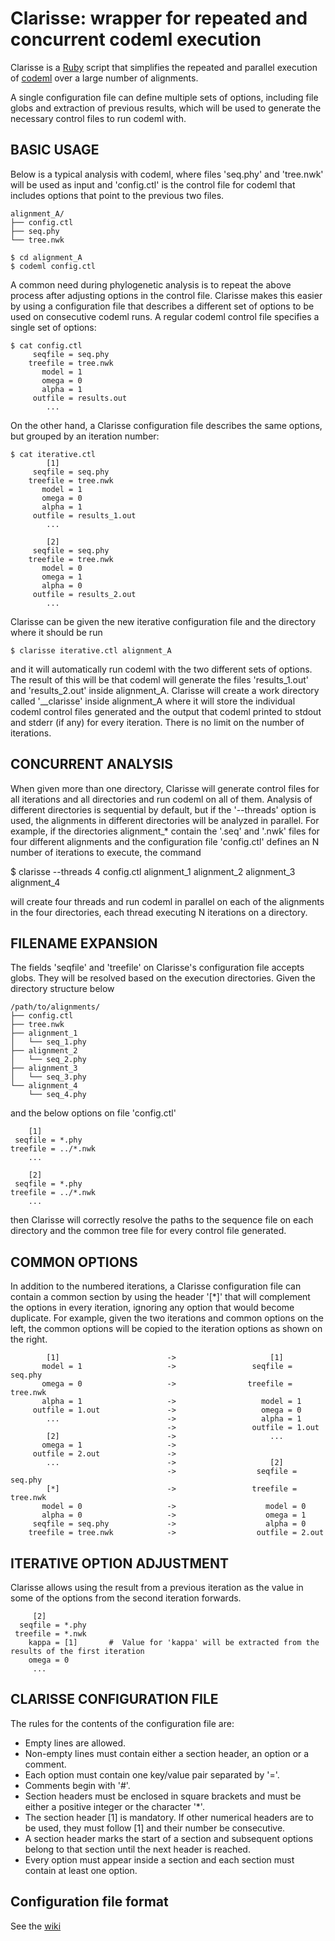 Clarisse: wrapper for repeated and concurrent codeml execution
==================================================

Clarisse is a [Ruby](https://www.ruby-lang.org/en/) script that simplifies the repeated and parallel execution of [codeml](http://envgen.nox.ac.uk/bioinformatics/docs/codeml.html) over a large number of alignments. 

A single configuration file can define multiple sets of options, including file
globs and extraction of previous results, which will be used to generate the
necessary control files to run codeml with.

BASIC USAGE
---------------------------------------------------

Below is a typical analysis with codeml, where files 'seq.phy' and 'tree.nwk' will be used as input and 'config.ctl' is the control file for codeml that includes options that point to the previous two files.

    alignment_A/
    ├── config.ctl
    ├── seq.phy
    └── tree.nwk

    $ cd alignment_A
    $ codeml config.ctl

A common need during phylogenetic analysis is to repeat the above process after adjusting options in the control file. Clarisse makes this easier by using a configuration file that describes a different set of options to be used on consecutive codeml runs. A regular codeml control file specifies a single set of options:

    $ cat config.ctl
         seqfile = seq.phy
        treefile = tree.nwk
           model = 1
           omega = 0
           alpha = 1
         outfile = results.out
            ...

On the other hand, a Clarisse configuration file describes the same options, but grouped by an iteration number:

    $ cat iterative.ctl
            [1]
         seqfile = seq.phy
        treefile = tree.nwk
           model = 1
           omega = 0
           alpha = 1
         outfile = results_1.out
            ...

            [2]
         seqfile = seq.phy
        treefile = tree.nwk
           model = 0
           omega = 1
           alpha = 0
         outfile = results_2.out
            ...

Clarisse can be given the new iterative configuration file and the directory where it should be run

    $ clarisse iterative.ctl alignment_A

and it will automatically run codeml with the two different sets of options. The result of this will be that codeml will generate the files 'results_1.out' and 'results_2.out' inside alignment_A.  Clarisse will create a work directory called '__clarisse' inside alignment_A where it will store the individual codeml control files generated and the output that codeml printed to stdout and stderr (if any) for every iteration. There is no limit on the number of iterations.

CONCURRENT ANALYSIS
--------------------------------------------------
When given more than one directory, Clarisse will generate control files for all iterations and all directories and run codeml on all of them.  Analysis of different directories is sequential by default, but if the '--threads' option is used, the alignments in different directories will be analyzed in parallel.  For example, if the directories alignment_* contain the '.seq' and '.nwk' files for four different alignments and the configuration file 'config.ctl' defines an N number of iterations to execute, the command

$ clarisse --threads 4 config.ctl alignment_1 alignment_2 alignment_3 alignment_4

will create four threads and run codeml in parallel on each of the alignments in the four directories, each thread executing N iterations on a directory.


FILENAME EXPANSION
--------------------------------------------------

The fields 'seqfile' and 'treefile' on Clarisse's configuration file accepts globs. They will be resolved based on the execution directories. Given the directory structure below

    /path/to/alignments/
    ├── config.ctl
    ├── tree.nwk
    ├── alignment_1
    │   └── seq_1.phy
    ├── alignment_2
    │   └── seq_2.phy
    ├── alignment_3
    │   └── seq_3.phy
    └── alignment_4
        └── seq_4.phy

and the below options on file 'config.ctl'

        [1]
     seqfile = *.phy
    treefile = ../*.nwk
        ...

        [2]
     seqfile = *.phy
    treefile = ../*.nwk
        ...

then Clarisse will correctly resolve the paths to the sequence file on each directory and the common tree file for every control file generated.


COMMON OPTIONS
--------------------------------------------------

In addition to the numbered iterations, a Clarisse configuration file can contain a common section by using the header '[*]' that will complement the options in every iteration, ignoring any option that would become duplicate. For example, given the two iterations and common options on the left, the common options will be copied to the iteration options as shown on the right.

            [1]                        ->                     [1]
           model = 1                   ->                 seqfile = seq.phy
           omega = 0                   ->                treefile = tree.nwk
           alpha = 1                   ->                   model = 1
         outfile = 1.out               ->                   omega = 0
            ...                        ->                   alpha = 1
                                       ->                 outfile = 1.out
            [2]                        ->                     ...
           omega = 1                   ->
         outfile = 2.out               ->
            ...                        ->                     [2]
                                       ->                  seqfile = seq.phy
            [*]                        ->                 treefile = tree.nwk
           model = 0                   ->                    model = 0
           alpha = 0                   ->                    omega = 1
         seqfile = seq.phy             ->                    alpha = 0
        treefile = tree.nwk            ->                  outfile = 2.out

ITERATIVE OPTION ADJUSTMENT
--------------------------------------------------

Clarisse allows using the result from a previous iteration as the value in some of the options from the second iteration forwards.

         [2]
      seqfile = *.phy
     treefile = *.nwk
        kappa = [1]       #  Value for 'kappa' will be extracted from the results of the first iteration
        omega = 0
         ...

CLARISSE CONFIGURATION FILE
--------------------------------------------------

The rules for the contents of the configuration file are:

- Empty lines are allowed.
- Non-empty lines must contain either a section header, an option or a comment.
- Each option must contain one key/value pair separated by '='.
- Comments begin with '#'.
- Section headers must be enclosed in square brackets and must be either a positive integer or the character '*'.
- The section header [1] is mandatory. If other numerical headers are to be used, they must follow [1] and their number be consecutive.
- A section header marks the start of a section and subsequent options belong to that section until the next header is reached.
- Every option must appear inside a section and each section must contain at least one option.


Configuration file format
--------------------------------------------------
See the [wiki](https://github.com/tripplab/clarisse_ruby/wiki)
